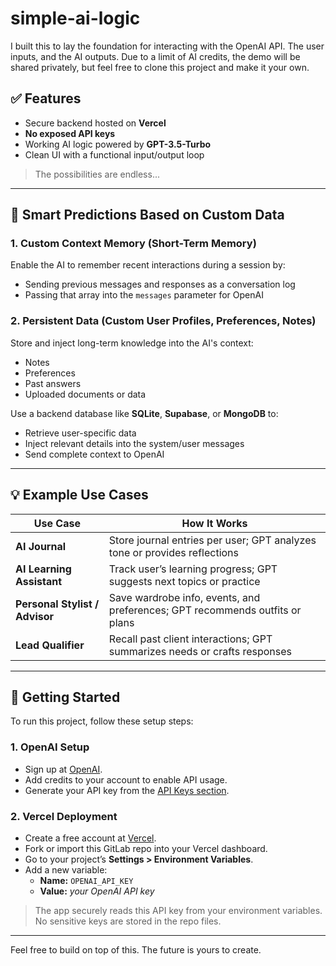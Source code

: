 # simple-ai-logic

I built this to lay the foundation for interacting with the OpenAI API. The user inputs, and the AI outputs. Due to a limit of AI credits, the demo will be shared privately, but feel free to clone this project and make it your own.

## ✅ Features

- Secure backend hosted on **Vercel**
- **No exposed API keys**
- Working AI logic powered by **GPT-3.5-Turbo**
- Clean UI with a functional input/output loop

> The possibilities are endless...

---

## 🚀 Smart Predictions Based on Custom Data

### 1. Custom Context Memory (Short-Term Memory)
Enable the AI to remember recent interactions during a session by:
- Sending previous messages and responses as a conversation log
- Passing that array into the `messages` parameter for OpenAI

### 2. Persistent Data (Custom User Profiles, Preferences, Notes)
Store and inject long-term knowledge into the AI's context:
- Notes
- Preferences
- Past answers
- Uploaded documents or data

Use a backend database like **SQLite**, **Supabase**, or **MongoDB** to:
- Retrieve user-specific data
- Inject relevant details into the system/user messages
- Send complete context to OpenAI

---

## 💡 Example Use Cases

| Use Case                  | How It Works |
|---------------------------|--------------|
| **AI Journal**            | Store journal entries per user; GPT analyzes tone or provides reflections |
| **AI Learning Assistant** | Track user’s learning progress; GPT suggests next topics or practice |
| **Personal Stylist / Advisor** | Save wardrobe info, events, and preferences; GPT recommends outfits or plans |
| **Lead Qualifier**        | Recall past client interactions; GPT summarizes needs or crafts responses |

---

## 🔧 Getting Started

To run this project, follow these setup steps:

### 1. OpenAI Setup
- Sign up at [OpenAI](https://platform.openai.com/).
- Add credits to your account to enable API usage.
- Generate your API key from the [API Keys section](https://platform.openai.com/account/api-keys).

### 2. Vercel Deployment
- Create a free account at [Vercel](https://vercel.com/).
- Fork or import this GitLab repo into your Vercel dashboard.
- Go to your project’s **Settings > Environment Variables**.
- Add a new variable:
  - **Name:** `OPENAI_API_KEY`
  - **Value:** *your OpenAI API key*

> The app securely reads this API key from your environment variables. No sensitive keys are stored in the repo files.

---

Feel free to build on top of this. The future is yours to create.